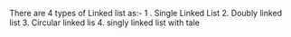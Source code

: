 There are 4 types of Linked list as:-
1 . Single Linked List
2. Doubly linked list
3. Circular linked lis
4. singly linked list with tale